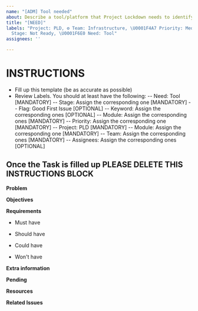 ```yaml
---
name: "[ADM] Tool needed"
about: Describe a tool/platform that Project Lockdown needs to identify.
title: "[NEED]"
labels: "Project: PLD, ⚙ Team: Infrastructure, \U0001F4A7 Priority: Medium, \U0001F6A7
  Stage: Not Ready, \U0001F6E0 Need: Tool"
assignees: ''

---
```


# INSTRUCTIONS
- Fill up this template (be as accurate as possible)
- Review Labels. You should at least have the following:
 -- Need: Tool [MANDATORY]
 -- Stage: Assign the corresponding one [MANDATORY]
 -- Flag: Good First Issue [OPTIONAL]
 -- Keyword: Assign the corresponding ones [OPTIONAL]
 -- Module: Assign the corresponding ones [MANDATORY]
 -- Priority: Assign the corresponding one [MANDATORY] 
 -- Project: PLD [MANDATORY]
 -- Module: Assign the corresponding one [MANDATORY]
 -- Team: Assign the corresponding ones [MANDATORY]
 -- Assignees: Assign the corresponding ones [OPTIONAL]

Once the Task is filled up PLEASE DELETE THIS INSTRUCTIONS BLOCK
---

**Problem**


**Objectives**


**Requirements**
- Must have

- Should have

- Could have

- Won't have


**Extra information**


**Pending**


**Resources**


**Related Issues**
